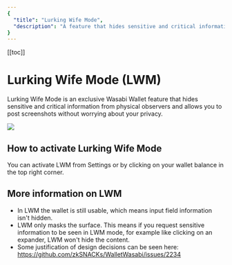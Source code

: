 ```yaml
---
{
  "title": "Lurking Wife Mode",
  "description": "A feature that hides sensitive and critical information from physical observers designed to allow you to post screenshots without worrying about leaking private details of your wallet. This is the Wasabi documentation, an archive of knowledge about the open-source, non-custodial and privacy-focused Bitcoin wallet for desktop."
}
---
```


[[toc]]

# Lurking Wife Mode (LWM)

Lurking Wife Mode is an exclusive Wasabi Wallet feature that hides sensitive and critical information from physical observers and allows you to post screenshots without worrying about your privacy.

![](https://i.imgur.com/4OgtaHP.png)

## How to activate Lurking Wife Mode
You can activate LWM from Settings or by clicking on your wallet balance in the top right corner. 

## More information on LWM
- In LWM the wallet is still usable, which means input field information isn't hidden.  
- LWM only masks the surface. This means if you request sensitive information to be seen in LWM mode, for example like clicking on an expander, LWM won't hide the content.
- Some justification of design decisions can be seen here: https://github.com/zkSNACKs/WalletWasabi/issues/2234
